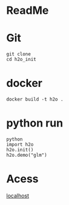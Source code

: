 # ReadMe

# Git
```
git clone 
cd h2o_init
```
# docker
```
docker build -t h2o .
```
# python run
```
python
import h2o
h2o.init()
h2o.demo("glm")
```
# Acess
[localhost](localhost:54321)
